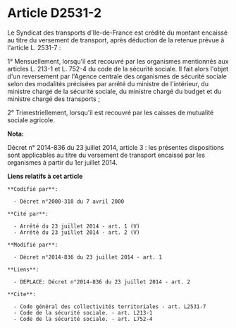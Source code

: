 # Article D2531-2

Le Syndicat des transports d'Ile-de-France est crédité du montant encaissé au titre du versement de transport, après
déduction de la retenue prévue à l'article L. 2531-7 : 

1° Mensuellement, lorsqu'il est recouvré par les organismes mentionnés aux articles L. 213-1 et L. 752-4 du code de la
sécurité sociale. Il fait alors l'objet d'un reversement par l'Agence centrale des organismes de sécurité sociale selon des
modalités précisées par arrêté du ministre de l'intérieur, du ministre chargé de la sécurité sociale, du ministre chargé du
budget et du ministre chargé des transports ; 

2° Trimestriellement, lorsqu'il est recouvré par les caisses de mutualité sociale agricole.

**Nota:**

Décret n° 2014-836 du 23 juillet 2014, article 3 : les présentes dispositions sont applicables au titre du versement de
transport encaissé par les organismes à partir du 1er juillet 2014.

**Liens relatifs à cet article**

	**Codifié par**:

	  - Décret n°2000-318 du 7 avril 2000

	**Cité par**:

	  - Arrêté du 23 juillet 2014 - art. 1 (V)
	  - Arrêté du 23 juillet 2014 - art. 2 (V)

	**Modifié par**:

	  - Décret n°2014-836 du 23 juillet 2014 - art. 1

	**Liens**:

	  - DEPLACE: Décret n°2014-836 du 23 juillet 2014 - art. 2

	**Cite**:

	  - Code général des collectivités territoriales - art. L2531-7
	  - Code de la sécurité sociale. - art. L213-1
	  - Code de la sécurité sociale. - art. L752-4
